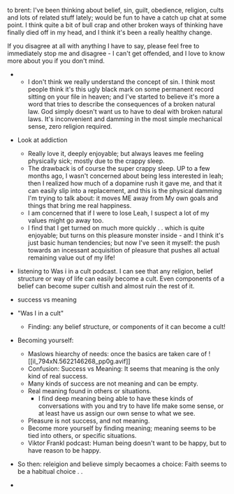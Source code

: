 to brent: 
I've been thinking about belief, sin, guilt, obedience, religion, cults and lots of related stuff lately; would be fun to have a catch up chat at some point. I think quite a bit of bull crap and other broken ways of thinking have finally died off in my head, and I think it's been a really healthy change.

If you disagree at all with anything I have to say, please feel free to immediately stop me and disagree - I can't get offended, and I love to know more about you if you don't mind.

 - * I don't think we really understand the concept of sin. I think most people think it's this ugly black mark on some permanent record sitting on your file in heaven; and I've started to believe it's more a word that tries to describe the consequences of a broken natural law. God simply doesn't want us to have to deal with broken natural laws. It's inconvenient and damming in the most simple mechanical sense, zero religion required.
* Look at addiction
	* Really love it, deeply enjoyable; but always leaves me feeling physically sick; mostly due to the crappy sleep.
	* The drawback is of course the super crappy sleep. UP to a few months ago, I wasn't concerned about being less interested in leah; then I realized how much of a dopamine rush it gave me, and that it can easily slip into a replacement, and this is the physical damming I'm trying to talk about: it moves ME away from My own goals and things that bring me real happiness.
	* I am concerned that if I were to lose Leah, I suspect a lot of my values might go away too.
	* I find that I get turned on much more quickly . . which is quite enjoyable; but turns on this pleasure monster inside - and I think it's just basic human tendencies; but now I've seen it myself: the push towards an incessant acquisition of pleasure that pushes all actual remaining value out of my life!
* listening to Was i in a cult podcast. I can see that any religion, belief structure or way of life can easily become a cult.  Even components of a belief can become super cultish and almost ruin the rest of it.

* success vs meaning
* "Was I in a cult"
	* Finding: any belief structure, or components of it can become a cult!
* Becoming yourself:
	* Maslows hiearchy of needs: once the basics are taken care of ![[il_794xN.5622146268_pp0g.avif]]
	* Confusion: Success vs Meaning: It seems that meaning is the only kind of real success.
	* Many kinds of success are not meaning and can be empty.
	* Real meaning found in others or situations.
		* I find deep meaning being able to have these kinds of conversations with you and try to have life make some sense, or at least have us assign our own sense to what we see.
	* Pleasure is not success, and not meaning.
	* Become more yourself by finding meaning; meaning seems to be tied into others, or specific situations.
	* Viktor Frankl podcast: Human being doesn't want to be happy, but to have reason to be happy.
* So then: releigion and believe simply becaomes a choice: Faith seems to be a habitual choice . . 
* 